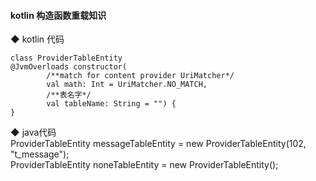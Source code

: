 #### kotlin 构造函数重载知识

◆ kotlin 代码  
```
class ProviderTableEntity
@JvmOverloads constructor(
        /**match for content provider UriMatcher*/
        val math: Int = UriMatcher.NO_MATCH,
        /**表名字*/
        val tableName: String = "") {
}
```
◆ java代码  
ProviderTableEntity messageTableEntity = new ProviderTableEntity(102, "t_message");  
ProviderTableEntity noneTableEntity = new ProviderTableEntity();    
